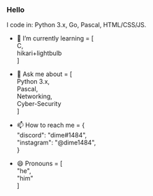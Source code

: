 ### Hello

I code in: Python 3.x, Go, Pascal, HTML/CSS/JS.

- 🌱 I’m currently learning = [ <br/>
  C,<br/>
  hikari+lightbulb<br/>
]

- 💬 Ask me about = [<br/>
  Python 3.x,<br/>
  Pascal,<br/>
  Networking,<br/>
  Cyber-Security<br/>
]

- 📫 How to reach me = {<br/>
    "discord": "dime#1484",<br/>
    "instagram": "@dime1484",<br/>
    }
- 😄 Pronouns = [<br/>
    "he",<br/>
    "him"<br/>
]

